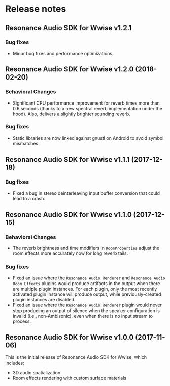 # Release notes

## Resonance Audio SDK for Wwise v1.2.1

### Bug fixes
* Minor bug fixes and performance optimizations.

## Resonance Audio SDK for Wwise v1.2.0 (2018-02-20)

### Behavioral Changes
* Significant CPU performance improvement for reverb times more than 0.6 seconds (thanks to a new spectral reverb implementation under the hood). Also, delivers a slightly brighter sounding reverb.

### Bug fixes
* Static libraries are now linked against gnustl on Android to avoid symbol mismatches.

## Resonance Audio SDK for Wwise v1.1.1 (2017-12-18)

### Bug fixes
* Fixed a bug in stereo deinterleaving input buffer conversion that could lead to a crash.

## Resonance Audio SDK for Wwise v1.1.0 (2017-12-15)

### Behavioral Changes
* The reverb brightness and time modifiers in `RoomProperties` adjust the room effects more accurately now for long reverb tails.

### Bug fixes
* Fixed an issue where the `Resonance Audio Renderer` and `Resonance Audio Room Effects` plugins would produce artifacts in the output when there are multiple plugin instances. For each plugin, only the most recently activated plugin instance will produce output, while previously-created plugin instances are disabled.
* Fixed an issue where the `Resonance Audio Renderer` plugin would never stop producing an output of silence when the speaker configuration is invalid (i.e., non-Ambisonic), even when there is no input stream to process.

## Resonance Audio SDK for Wwise v1.0.0 (2017-11-06)

This is the initial release of Resonance Audio SDK for Wwise, which includes:
* 3D audio spatialization
* Room effects rendering with custom surface materials
